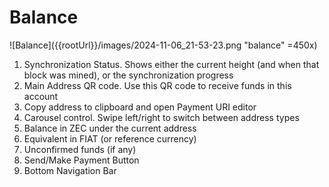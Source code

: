 # Balance

![Balance]({{rootUrl}}/images/2024-11-06_21-53-23.png "balance" =450x)

1. Synchronization Status. Shows either the current
height (and when that block was mined), or
the synchronization progress
1. Main Address QR code. Use this QR code to receive
funds in this account
1. Copy address to clipboard and open Payment URI editor
1. Carousel control. Swipe left/right to switch between address types
1. Balance in ZEC under the current address
1. Equivalent in FIAT (or reference currency)
1. Unconfirmed funds (if any)
1. Send/Make Payment Button
1. Bottom Navigation Bar
